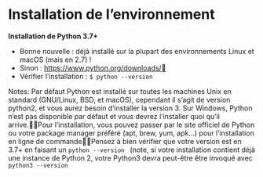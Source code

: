 # Installation de l’environnement

**Installation de Python 3.7+**

* Bonne nouvelle : déjà installé sur la plupart des environnements Linux et macOS (mais en 2.7) !
* Sinon : https://www.python.org/downloads/
* Vérifier l’installation : `$ python --version`

Notes:
Par défaut Python est installé sur toutes les machines Unix en standard (GNU/Linux, BSD, et macOS), cependant il s’agit de version python2, et vous aurez besoin d’installer la version 3. Sur Windows, Python n’est pas disponible par défaut et vous devrez l’installer quoi qu’il arrive.Pour l’installation, vous pouvez passer par le site officiel de Python ou votre package manager préféré (apt, brew, yum, apk…) pour l’installation en ligne de commandePensez à bien vérifier que votre version est en 3.7+ en faisant un `python --version ` (note, si votre installation contient déjà une instance de Python 2, votre Python3 devra peut-être être invoqué avec `python3 --version`
